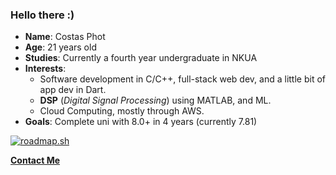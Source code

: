 ### Hello there :)

- **Name**: Costas Phot
- **Age**: 21 years old
- **Studies**: Currently a fourth year undergraduate in NKUA
- **Interests**:
  - Software development in C/C++, full-stack web dev, and a little bit of app dev in Dart.
  - **DSP** (*Digital Signal Processing*) using MATLAB, and ML.
  - Cloud Computing, mostly through AWS.
- **Goals**: Complete uni with 8.0+ in 4 years (currently 7.81)

[![roadmap.sh](https://roadmap.sh/card/tall/68d6a53cd7b6adb66d23f1c2?variant=dark&roadmaps=cpp%2Caws%2Cdatastructures-and-algorithms%2Ccyber-security)](https://roadmap.sh)

**[Contact Me](mailto:costas.pitmtech.com)**
